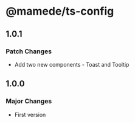 # @mamede/ts-config

## 1.0.1

### Patch Changes

- Add two new components - Toast and Tooltip

## 1.0.0

### Major Changes

- First version
